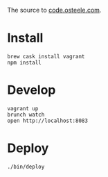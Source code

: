 The source to [code.osteele.com](http://code.osteele.com).


# Install

    brew cask install vagrant
    npm install


# Develop

    vagrant up
    brunch watch
    open http://localhost:8083


# Deploy

    ./bin/deploy

